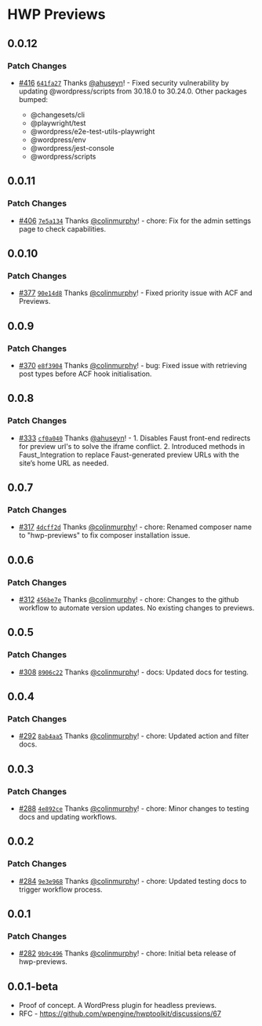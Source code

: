 # HWP Previews

## 0.0.12

### Patch Changes

- [#416](https://github.com/wpengine/hwptoolkit/pull/416) [`641fa27`](https://github.com/wpengine/hwptoolkit/commit/641fa27d11a62fe2433a96299776732435a1eacd) Thanks [@ahuseyn](https://github.com/ahuseyn)! - Fixed security vulnerability by updating @wordpress/scripts from 30.18.0 to 30.24.0.
  Other packages bumped:

  - @changesets/cli
  - @playwright/test
  - @wordpress/e2e-test-utils-playwright
  - @wordpress/env
  - @wordpress/jest-console
  - @wordpress/scripts

## 0.0.11

### Patch Changes

- [#406](https://github.com/wpengine/hwptoolkit/pull/406) [`7e5a134`](https://github.com/wpengine/hwptoolkit/commit/7e5a13476a3bfba0b92479ff2a03acc01875ff28) Thanks [@colinmurphy](https://github.com/colinmurphy)! - chore: Fix for the admin settings page to check capabilities.

## 0.0.10

### Patch Changes

- [#377](https://github.com/wpengine/hwptoolkit/pull/377) [`90e14d8`](https://github.com/wpengine/hwptoolkit/commit/90e14d85c338ca23d20678ff57cf8496c37585dd) Thanks [@colinmurphy](https://github.com/colinmurphy)! - Fixed priority issue with ACF and Previews.

## 0.0.9

### Patch Changes

- [#370](https://github.com/wpengine/hwptoolkit/pull/370) [`e8f3904`](https://github.com/wpengine/hwptoolkit/commit/e8f39041e114a05db37de6dc38714e278a2d9f95) Thanks [@colinmurphy](https://github.com/colinmurphy)! - bug: Fixed issue with retrieving post types before ACF hook initialisation.

## 0.0.8

### Patch Changes

- [#333](https://github.com/wpengine/hwptoolkit/pull/333) [`cf0a040`](https://github.com/wpengine/hwptoolkit/commit/cf0a0405ae04e0355745a81bf53b3c9065f10739) Thanks [@ahuseyn](https://github.com/ahuseyn)! - 1. Disables Faust front-end redirects for preview url's to solve the iframe conflict. 2. Introduced methods in Faust_Integration to replace Faust-generated preview URLs with the site’s home URL as needed.

## 0.0.7

### Patch Changes

- [#317](https://github.com/wpengine/hwptoolkit/pull/317) [`4dcff2d`](https://github.com/wpengine/hwptoolkit/commit/4dcff2dd2bbb36b62e525fa534b9d16faafaaa32) Thanks [@colinmurphy](https://github.com/colinmurphy)! - chore: Renamed composer name to "hwp-previews" to fix composer installation issue.

## 0.0.6

### Patch Changes

- [#312](https://github.com/wpengine/hwptoolkit/pull/312) [`456be7e`](https://github.com/wpengine/hwptoolkit/commit/456be7e7e477c547a6bf0a1c004639857ec4717d) Thanks [@colinmurphy](https://github.com/colinmurphy)! - chore: Changes to the github workflow to automate version updates. No existing changes to previews.

## 0.0.5

### Patch Changes

- [#308](https://github.com/wpengine/hwptoolkit/pull/308) [`8906c22`](https://github.com/wpengine/hwptoolkit/commit/8906c22fa5192776f80bd69325037ec261dee64c) Thanks [@colinmurphy](https://github.com/colinmurphy)! - docs: Updated docs for testing.

## 0.0.4

### Patch Changes

- [#292](https://github.com/wpengine/hwptoolkit/pull/292) [`8ab4aa5`](https://github.com/wpengine/hwptoolkit/commit/8ab4aa54c9595320e63315aae78dd899f54e81f3) Thanks [@colinmurphy](https://github.com/colinmurphy)! - chore: Updated action and filter docs.

## 0.0.3

### Patch Changes

- [#288](https://github.com/wpengine/hwptoolkit/pull/288) [`4e892ce`](https://github.com/wpengine/hwptoolkit/commit/4e892ce6474b7751c254211f0561d08dd698e5f3) Thanks [@colinmurphy](https://github.com/colinmurphy)! - chore: Minor changes to testing docs and updating workflows.

## 0.0.2

### Patch Changes

- [#284](https://github.com/wpengine/hwptoolkit/pull/284) [`9e3e968`](https://github.com/wpengine/hwptoolkit/commit/9e3e968c2cb8e09071a80f096a3a1f4b65aaba81) Thanks [@colinmurphy](https://github.com/colinmurphy)! - chore: Updated testing docs to trigger workflow process.

## 0.0.1

### Patch Changes

- [#282](https://github.com/wpengine/hwptoolkit/pull/282) [`9b9c496`](https://github.com/wpengine/hwptoolkit/commit/9b9c4968c3f83bb456e73d07845976e0b180e42a) Thanks [@colinmurphy](https://github.com/colinmurphy)! - chore: Initial beta release of hwp-previews.

## 0.0.1-beta

- Proof of concept. A WordPress plugin for headless previews.
- RFC - https://github.com/wpengine/hwptoolkit/discussions/67
